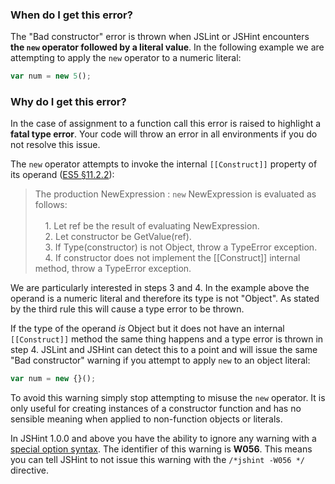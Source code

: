 <!---
{
    "titles": [
        "Bad constructor",
        "W056"
    ],
    "slugs": [
        "bad-constructor",
        "e056"
    ],
    "linters": [
        "jslint",
        "jshint"
    ],
    "author": "jallardice"
}
-->

### When do I get this error?

The "Bad constructor" error is thrown when JSLint or JSHint encounters **the
`new` operator followed by a literal value**. In the following example we are
attempting to apply the `new` operator to a numeric literal:

<!---
{
    "linter": "jslint"
}
-->
```javascript
var num = new 5();
```

### Why do I get this error?

In the case of assignment to a function call this error is raised to highlight a
**fatal type error**. Your code will throw an error in all environments if
you do not resolve this issue.

The `new` operator attempts to invoke the internal `[[Construct]]` property of
its operand ([ES5 &sect;11.2.2][es5-11.2.2]):

> The production NewExpression : `new` NewExpression is evaluated as follows:
> <br><br>
> &nbsp;&nbsp;&nbsp;&nbsp;1. Let ref be the result of evaluating NewExpression.
> <br>
> &nbsp;&nbsp;&nbsp;&nbsp;2. Let constructor be GetValue(ref).<br>
> &nbsp;&nbsp;&nbsp;&nbsp;3. If Type(constructor) is not Object, throw a
> TypeError exception.<br>
> &nbsp;&nbsp;&nbsp;&nbsp;4. If constructor does not implement the [[Construct]]
> internal method, throw a TypeError exception.

We are particularly interested in steps 3 and 4. In the example above the
operand is a numeric literal and therefore its type is not "Object". As stated
by the third rule this will cause a type error to be thrown.

If the type of the operand *is* Object but it does not have an internal
`[[Construct]]` method the same thing happens and a type error is thrown in step
4. JSLint and JSHint can detect this to a point and will issue the same "Bad
constructor" warning if you attempt to apply `new` to an object literal:

<!---
{
    "linter": "jslint"
}
-->
```javascript
var num = new {}();
```

To avoid this warning simply stop attempting to misuse the `new` operator. It is
only useful for creating instances of a constructor function and has no sensible
meaning when applied to non-function objects or literals.

In JSHint 1.0.0 and above you have the ability to ignore any warning with a
[special option syntax][jshintopts]. The identifier of this warning is **W056**.
This means you can tell JSHint to not issue this warning with the `/*jshint
-W056 */` directive.

[jshintopts]: http://jshint.com/docs/#options
[es5-11.2.2]: http://es5.github.io/#x11.2.2

